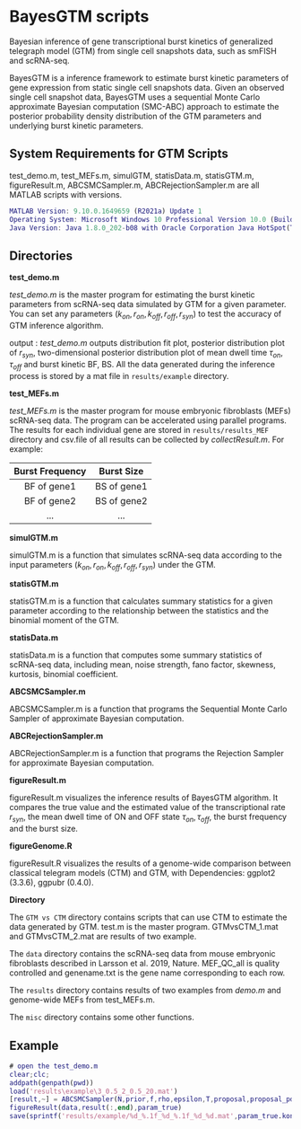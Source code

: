# BayesGTM scripts

Bayesian inference of gene transcriptional burst kinetics of generalized telegraph model (GTM) from single cell snapshots data, such as smFISH and scRNA-seq.

BayesGTM is a  inference framework to estimate burst kinetic parameters of gene expression from static single cell snapshots data. Given an observed single cell snapshot data, BayesGTM uses a sequential Monte Carlo approximate Bayesian computation (SMC-ABC) approach to estimate the posterior probability density distribution of the GTM parameters and  underlying burst kinetic parameters.

## System Requirements for GTM Scripts

test_demo.m, test_MEFs.m, simulGTM, statisData.m, statisGTM.m, figureResult.m, ABCSMCSampler.m, ABCRejectionSampler.m are all MATLAB scripts with versions.

```matlab
MATLAB Version: 9.10.0.1649659 (R2021a) Update 1
Operating System: Microsoft Windows 10 Professional Version 10.0 (Build 19044)
Java Version: Java 1.8.0_202-b08 with Oracle Corporation Java HotSpot(TM) 64-Bit Server VM mixed mode
```

## Directories

**test_demo.m**

*test_demo.m* is the master program for estimating the burst kinetic parameters from scRNA-seq data simulated by GTM for a given parameter. You can set any parameters ($k_{on}, r_{on}, k_{off}, r_{off}, r_{syn}$) to test the accuracy of GTM inference algorithm.

output : *test_demo.m* outputs distribution fit plot, posterior distribution plot of $r_{syn}$, two-dimensional posterior distribution plot of mean dwell time $\tau_{on}, \tau_{off}$ and burst kinetic BF, BS. All the data generated during the inference process is stored by a mat file in `results/example` directory.

**test_MEFs.m**

*test_MEFs.m* is the master program for mouse embryonic fibroblasts (MEFs) scRNA-seq data. The program can be accelerated using parallel programs. The results for each individual gene are stored in `results/results_MEF` directory and csv.file of all results can be collected by *collectResult.m*. For example:

| Burst Frequency | Burst Size  |
| :-------------: | :---------: |
|   BF of gene1   | BS of gene1 |
|   BF of gene2   | BS of gene2 |
|       ...       |     ...     |

**simulGTM.m**

simulGTM.m is a function that simulates scRNA-seq data according to the input parameters ($k_{on}, r_{on}, k_{off}, r_{off}, r_{syn}$) under the GTM.

**statisGTM.m**

statisGTM.m is a function that calculates summary statistics for a given parameter according to the relationship between the statistics and the binomial moment of the GTM.

**statisData.m**

statisData.m is a function that computes some summary statistics of scRNA-seq data, including mean, noise strength, fano factor, skewness, kurtosis, binomial coefficient.

**ABCSMCSampler.m**

ABCSMCSampler.m is a function that programs the Sequential Monte Carlo Sampler of approximate Bayesian computation.

**ABCRejectionSampler.m**

ABCRejectionSampler.m is a function that programs the Rejection Sampler for approximate Bayesian computation.

**figureResult.m**

figureResult.m visualizes the inference results of BayesGTM algorithm. It compares the true value and the estimated value of the transcriptional rate $r_{syn}$, the mean dwell time of ON and OFF state $\tau_{on}, \tau_{off}$, the burst frequency and the burst size.

**figureGenome.R**

figureResult.R visualizes  the results of a genome-wide comparison between classical telegram models (CTM) and GTM, with Dependencies: ggplot2 (3.3.6), ggpubr (0.4.0).

**Directory**

The `GTM vs CTM` directory contains scripts that can use CTM to estimate the data generated by GTM. test.m is the master program. GTMvsCTM_1.mat and GTMvsCTM_2.mat are results of two example.

The `data` directory contains the scRNA-seq data from mouse embryonic fibroblasts described in Larsson  et al. 2019, Nature. MEF_QC_all is quality controlled and genename.txt is the gene name corresponding to each row.

The `results` directory contains results of two examples from *demo.m* and genome-wide MEFs from test_MEFs.m. 

The `misc` directory contains some other functions.

## Example

```matlab
# open the test_demo.m
clear;clc;
addpath(genpath(pwd))
load('results\example\3_0.5_2_0.5_20.mat')
[result,~] = ABCSMCSampler(N,prior,f,rho,epsilon,T,proposal,proposal_pdf,1);
figureResult(data,result(:,end),param_true)
save(sprintf('results/example/%d_%.1f_%d_%.1f_%d_%d.mat',param_true.kon,param_true.ron,param_true.koff,param_true.roff,param_true.mu))
```
